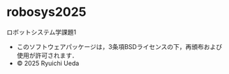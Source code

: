 # robosys2025
ロボットシステム学課題1























- このソフトウェアパッケージは，3条項BSDライセンスの下，再頒布および使用が許可されます．
- © 2025 Ryuichi Ueda
